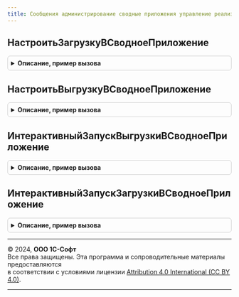```yaml
---
title: Сообщения администрирование сводные приложения управление реализация
---
```



## НастроитьЗагрузкуВСводноеПриложение
<details style="margin: 1em 0; padding: 0.5em; border: 1px solid #ccc; border-radius: 6px;">

<summary style="font-weight: bold; cursor: pointer;">Описание, пример вызова</summary>

```bsl

// Обработка входящих сообщений с типом {HTTP://www.1c.ru/1cFresh/ManageSynopticExchange/a.b.c.d}SetSynopticExchange.
// @skip-warning ПустойМетод - особенность реализации.
//
// Параметры:
//  КодОбластиДанных - Число - код области данных,
//  Параметры - Структура - идентификатор резервной копии,
//
Процедура НастроитьЗагрузкуВСводноеПриложение(КодОбластиДанных, Параметры) Экспорт
```

Пример вызова
```bsl
СообщенияАдминистрированиеСводныеПриложенияУправлениеРеализация.НастроитьЗагрузкуВСводноеПриложение(КодОбластиДанных, Параметры) 
```
</details>

## НастроитьВыгрузкуВСводноеПриложение
<details style="margin: 1em 0; padding: 0.5em; border: 1px solid #ccc; border-radius: 6px;">

<summary style="font-weight: bold; cursor: pointer;">Описание, пример вызова</summary>

```bsl

// Обработка входящих сообщений с типом {HTTP://www.1c.ru/1cFresh/ManageSynopticExchange/a.b.c.d}SetCorrSynopticExchange.
// @skip-warning ПустойМетод - особенность реализации.
//
// Параметры:
//  КодОбластиДанных - Число - код области данных,
//  Параметры - Структура - идентификатор резервной копии,
//
Процедура НастроитьВыгрузкуВСводноеПриложение(КодОбластиДанных, Параметры) Экспорт
```

Пример вызова
```bsl
СообщенияАдминистрированиеСводныеПриложенияУправлениеРеализация.НастроитьВыгрузкуВСводноеПриложение(КодОбластиДанных, Параметры) 
```
</details>

## ИнтерактивныйЗапускВыгрузкиВСводноеПриложение
<details style="margin: 1em 0; padding: 0.5em; border: 1px solid #ccc; border-radius: 6px;">

<summary style="font-weight: bold; cursor: pointer;">Описание, пример вызова</summary>

```bsl

// Обработка входящих сообщений с типом {HTTP://www.1c.ru/1cFresh/ManageSynopticExchange/a.b.c.d}PushSynopticExchangeStep1.
// @skip-warning ПустойМетод - особенность реализации.
//
// Параметры:
//  КодОбластиДанных - Число - код области данных,
//  Параметры - Структура - идентификатор резервной копии,
//
Процедура ИнтерактивныйЗапускВыгрузкиВСводноеПриложение(КодОбластиДанных, Параметры) Экспорт
```

Пример вызова
```bsl
СообщенияАдминистрированиеСводныеПриложенияУправлениеРеализация.ИнтерактивныйЗапускВыгрузкиВСводноеПриложение(КодОбластиДанных, Параметры) 
```
</details>

## ИнтерактивныйЗапускЗагрузкиВСводноеПриложение
<details style="margin: 1em 0; padding: 0.5em; border: 1px solid #ccc; border-radius: 6px;">

<summary style="font-weight: bold; cursor: pointer;">Описание, пример вызова</summary>

```bsl

// Обработка входящих сообщений с типом {HTTP://www.1c.ru/1cFresh/ManageSynopticExchange/a.b.c.d}PushSynopticExchangeStep2.
// @skip-warning ПустойМетод - особенность реализации.
//
// Параметры:
//  КодОбластиДанных - Число - код области данных,
//  Параметры - Структура - идентификатор резервной копии,
//
Процедура ИнтерактивныйЗапускЗагрузкиВСводноеПриложение(КодОбластиДанных, Параметры) Экспорт
```

Пример вызова
```bsl
СообщенияАдминистрированиеСводныеПриложенияУправлениеРеализация.ИнтерактивныйЗапускЗагрузкиВСводноеПриложение(КодОбластиДанных, Параметры) 
```
</details>

---

© 2024, **ООО 1С-Софт**  
Все права защищены. Эта программа и сопроводительные материалы предоставляются  
в соответствии с условиями лицензии [Attribution 4.0 International (CC BY 4.0)](https://creativecommons.org/licenses/by/4.0/legalcode).

---
